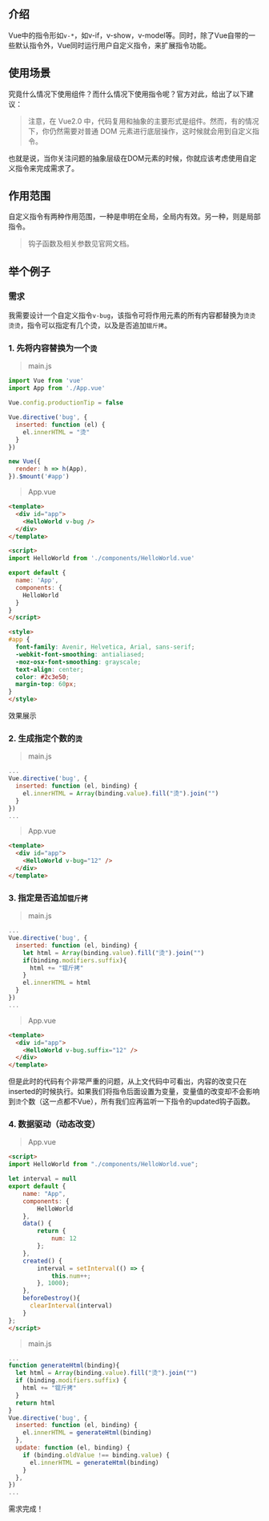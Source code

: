 
## 介绍

Vue中的指令形如`v-*`，如v-if，v-show，v-model等。同时，除了Vue自带的一些默认指令外，Vue同时运行用户自定义指令，来扩展指令功能。

## 使用场景

究竟什么情况下使用组件？而什么情况下使用指令呢？官方对此，给出了以下建议：

> 注意，在 Vue2.0 中，代码复用和抽象的主要形式是组件。然而，有的情况下，你仍然需要对普通 DOM 元素进行底层操作，这时候就会用到自定义指令。

也就是说，当你关注问题的抽象层级在DOM元素的时候，你就应该考虑使用自定义指令来完成需求了。

## 作用范围

自定义指令有两种作用范围，一种是申明在全局，全局内有效。另一种，则是局部指令。

> 钩子函数及相关参数见官网文档。

## 举个例子

### 需求

我需要设计一个自定义指令`v-bug`，该指令可将作用元素的所有内容都替换为`烫烫烫烫`，指令可以指定有几个烫，以及是否追加`锟斤拷`。

### 1. 先将内容替换为一个`烫`

> main.js

```javascript
import Vue from 'vue'
import App from './App.vue'

Vue.config.productionTip = false

Vue.directive('bug', {
  inserted: function (el) {
    el.innerHTML = "烫"
  }
})

new Vue({
  render: h => h(App),
}).$mount('#app')
```

> App.vue

```html
<template>
  <div id="app">
    <HelloWorld v-bug />
  </div>
</template>

<script>
import HelloWorld from './components/HelloWorld.vue'

export default {
  name: 'App',
  components: {
    HelloWorld
  }
}
</script>

<style>
#app {
  font-family: Avenir, Helvetica, Arial, sans-serif;
  -webkit-font-smoothing: antialiased;
  -moz-osx-font-smoothing: grayscale;
  text-align: center;
  color: #2c3e50;
  margin-top: 60px;
}
</style>

```

效果展示

### 2. 生成指定个数的`烫`

> main.js

```javascript
...
Vue.directive('bug', {
  inserted: function (el, binding) {
    el.innerHTML = Array(binding.value).fill("烫").join("")
  }
})
...
```

> App.vue

```html
<template>
  <div id="app">
    <HelloWorld v-bug="12" />
  </div>
</template>
```

### 3. 指定是否追加`锟斤拷`

> main.js

```javascript
...
Vue.directive('bug', {
  inserted: function (el, binding) {
    let html = Array(binding.value).fill("烫").join("")
    if(binding.modifiers.suffix){
      html += "锟斤拷"
    }
    el.innerHTML = html
  }
})
...
```

> App.vue

```html
<template>
  <div id="app">
    <HelloWorld v-bug.suffix="12" />
  </div>
</template>
```

但是此时的代码有个非常严重的问题，从上文代码中可看出，内容的改变只在inserted的时候执行。如果我们将指令后面设置为变量，变量值的改变却不会影响到`烫`个数（这一点都不Vue），所有我们应再监听一下指令的updated钩子函数。

### 4. 数据驱动（动态改变）

> App.vue

```html
<script>
import HelloWorld from "./components/HelloWorld.vue";

let interval = null
export default {
    name: "App",
    components: {
        HelloWorld
    },
    data() {
        return {
            num: 12
        };
    },
    created() {
        interval = setInterval(() => {
            this.num++;
        }, 1000);
    },
    beforeDestroy(){
      clearInterval(interval)
    }
};
</script>

```

> main.js

```javascript
...
function generateHtml(binding){
  let html = Array(binding.value).fill("烫").join("")
  if (binding.modifiers.suffix) {
    html += "锟斤拷"
  }
  return html
}
Vue.directive('bug', {
  inserted: function (el, binding) {
    el.innerHTML = generateHtml(binding)
  },
  update: function (el, binding) {
    if (binding.oldValue !== binding.value) {
      el.innerHTML = generateHtml(binding)
    }
  },
})
...
```

需求完成！
